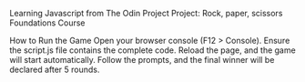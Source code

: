 Learning Javascript from The Odin Project
Project: Rock, paper, scissors
Foundations Course

How to Run the Game
Open your browser console (F12 > Console).
Ensure the script.js file contains the complete code.
Reload the page, and the game will start automatically.
Follow the prompts, and the final winner will be declared after 5 rounds.
